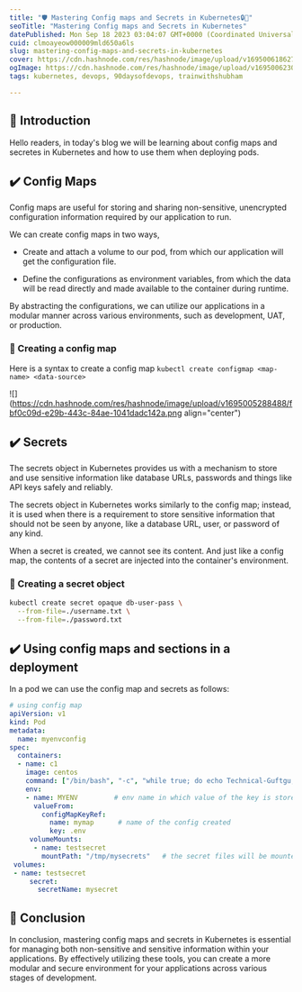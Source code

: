 ```yaml
---
title: "🛡️ Mastering Config maps and Secrets in Kubernetes🔒🔑"
seoTitle: "Mastering Config maps and Secrets in Kubernetes"
datePublished: Mon Sep 18 2023 03:04:07 GMT+0000 (Coordinated Universal Time)
cuid: clmoayeow000009mld650a6ls
slug: mastering-config-maps-and-secrets-in-kubernetes
cover: https://cdn.hashnode.com/res/hashnode/image/upload/v1695006186270/bbad0817-bd6e-465d-be78-b3ac01c97747.png
ogImage: https://cdn.hashnode.com/res/hashnode/image/upload/v1695006230872/ec1e5d64-cf6f-4173-8cc9-47ee0a45b640.png
tags: kubernetes, devops, 90daysofdevops, trainwithshubham

---
```


## 📍 Introduction

Hello readers, in today's blog we will be learning about config maps and secretes in Kubernetes and how to use them when deploying pods.

## ✔️ Config Maps

Config maps are useful for storing and sharing non-sensitive, unencrypted configuration information required by our application to run.

We can create config maps in two ways,

* Create and attach a volume to our pod, from which our application will get the configuration file.
    
* Define the configurations as environment variables, from which the data will be read directly and made available to the container during runtime.
    

By abstracting the configurations, we can utilize our applications in a modular manner across various environments, such as development, UAT, or production.

### 🔸 Creating a config map

Here is a syntax to create a config map `kubectl create configmap <map-name> <data-source>`

![](https://cdn.hashnode.com/res/hashnode/image/upload/v1695005288488/fbf0c09d-e29b-443c-84ae-1041dadc142a.png align="center")

## ✔️ Secrets

The secrets object in Kubernetes provides us with a mechanism to store and use sensitive information like database URLs, passwords and things like API keys safely and reliably.

The secrets object in Kubernetes works similarly to the config map; instead, it is used when there is a requirement to store sensitive information that should not be seen by anyone, like a database URL, user, or password of any kind.

When a secret is created, we cannot see its content. And just like a config map, the contents of a secret are injected into the container's environment.

### 🔸 Creating a secret object

```bash
kubectl create secret opaque db-user-pass \
  --from-file=./username.txt \
  --from-file=./password.txt
```

## ✔️ Using config maps and sections in a deployment

In a pod we can use the config map and secrets as follows:

```yaml
# using config map
apiVersion: v1
kind: Pod
metadata:
  name: myenvconfig
spec:
  containers:
  - name: c1
    image: centos
    command: ["/bin/bash", "-c", "while true; do echo Technical-Guftgu; sleep 5 ; done"]
    env:
    - name: MYENV         # env name in which value of the key is stored
      valueFrom:
        configMapKeyRef:
          name: mymap      # name of the config created
          key: .env 
     volumeMounts:
      - name: testsecret
        mountPath: "/tmp/mysecrets"   # the secret files will be mounted as ReadOnly by default here
 volumes:
 - name: testsecret
     secret:
       secretName: mysecret
```

## 📍 Conclusion

In conclusion, mastering config maps and secrets in Kubernetes is essential for managing both non-sensitive and sensitive information within your applications. By effectively utilizing these tools, you can create a more modular and secure environment for your applications across various stages of development.